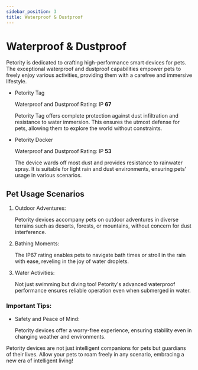 ```yaml
---
sidebar_position: 3
title: Waterproof & Dustproof
---
```


# Waterproof & Dustproof
Petority is dedicated to crafting high-performance smart devices for pets. The exceptional waterproof and dustproof capabilities empower pets to freely enjoy various activities, providing them with a carefree and immersive lifestyle.

+ Petority Tag

	Waterproof and Dustproof Rating: IP **67**

	Petority Tag offers complete protection against dust infiltration and resistance to water immersion. This ensures the utmost defense for pets, allowing them to explore the world without constraints.

+ Petority Docker

	Waterproof and Dustproof Rating: IP **53**

	The device wards off most dust and provides resistance to rainwater spray. It is suitable for light rain and dust environments, ensuring pets' usage in various scenarios.

## Pet Usage Scenarios
1. Outdoor Adventures:

	Petority devices accompany pets on outdoor adventures in diverse terrains such as deserts, forests, or mountains, without concern for dust interference.

2. Bathing Moments:

	The IP67 rating enables pets to navigate bath times or stroll in the rain with ease, reveling in the joy of water droplets.

3. Water Activities:

	Not just swimming but diving too! Petority's advanced waterproof performance ensures reliable operation even when submerged in water.

### Important Tips:

+ Safety and Peace of Mind:

	Petority devices offer a worry-free experience, ensuring stability even in changing weather and environments.

Petority devices are not just intelligent companions for pets but guardians of their lives. Allow your pets to roam freely in any scenario, embracing a new era of intelligent living!